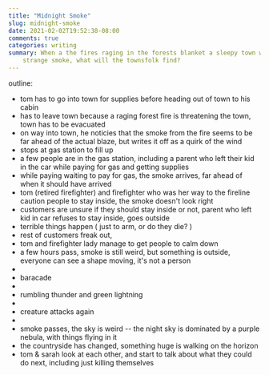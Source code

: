 ```yaml
---
title: "Midnight Smoke"
slug: midnight-smoke
date: 2021-02-02T19:52:38-08:00
comments: true
categories: writing
summary: When a the fires raging in the forests blanket a sleepy town with a
    strange smoke, what will the townsfolk find?
---
```


outline:

* tom has to go into town for supplies before heading out of town to his cabin
* has to leave town because a raging forest fire is threatening the town, town
  has to be evacuated
* on way into town, he noticies that the smoke from the fire seems to be far
  ahead of the actual blaze, but writes it off as a quirk of the wind 
* stops at gas station to fill up 
* a few people are in the gas station, including a parent who left their kid in
  the car while paying for gas and getting supplies
* while paying waiting to pay for gas, the smoke arrives, far ahead of when it
  should have arrived 
* tom (retired firefighter) and firefighter who was her way to the fireline
  caution people to stay inside, the smoke doesn't look right
* customers are unsure if they should stay inside or not, parent who left kid in
  car refuses to stay inside, goes outside
* terrible things happen ( just to arm, or do they die? )
* rest of customers freak out, 
* tom and firefighter lady manage to get people to calm down
* a few hours pass, smoke is still weird, but something is outside, everyone can
  see a shape moving, it's not a person
* 
* baracade
* 
* rumbling thunder and green lightning
* 
* creature attacks again
* 
* smoke passes, the sky is weird -- the night sky is dominated by a purple
  nebula, with things flying in it 
* the countryside has changed, something huge is walking on the horizon 
* tom & sarah look at each other, and start to talk about what they could do
  next, including just killing themselves
